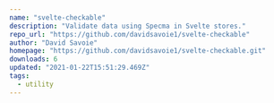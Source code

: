 ```yaml
---
name: "svelte-checkable"
description: "Validate data using Specma in Svelte stores."
repo_url: "https://github.com/davidsavoie1/svelte-checkable"
author: "David Savoie"
homepage: "https://github.com/davidsavoie1/svelte-checkable.git"
downloads: 6
updated: "2021-01-22T15:51:29.469Z"
tags: 
  - utility
---
```

